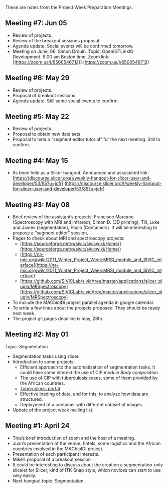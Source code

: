 These are notes from the Project Week Preparation Meetings.


## Meeting #7: Jun 05

- Review of projects.
- Review of the breakout sessions proposal.
- Agenda update. Social events will be confirmed tomorrow.
- Meeting on June, 06. Simon Drouin. Topic: OpenIGTLinkIO Development. 9:00 am Boston time. Zoom link: [(https://zoom.us/j/6500546712)] (https://zoom.us/j/6500546712)

## Meeting #6: May 29

- Review of projects.
- Proposal of breakout sessions.
- Agenda update. Still some social events to confirm.

## Meeting #5: May 22

- Review of projects.
- Proposal to obtain new data sets.
- Proposal to held a "segment editor tutorial" for the next meeting. Still to confirm.

## Meeting #4: May 15

- Its been held as a Slicer hangout. Announced and associated link:
[https://discourse.slicer.org/t/weekly-hangout-for-slicer-user-and-developer/53/85?u=jcfr] (https://discourse.slicer.org/t/weekly-hangout-for-slicer-user-and-developer/53/85?u=jcfr)

## Meeting #3: May 08

- Brief review of the assistant’s projects: Francisco Marcano (Spectroscopy with MRI and infrared), Simon D. (3D printing), Till, Luke and James (segmentation), Paolo (Containers). It will be interesting to propose a “segment editor” session. 
- Pages to check about MRI and spectroscopy projects: 
  - [https://sourceforge.net/p/sivic/sivicwiki/Home/](https://sourceforge.net/p/sivic/sivicwiki/Home/)
  - [https://na-mic.org/wiki/2011_Winter_Project_Week:MRSI_module_and_SIVIC_interface](https://na-mic.org/wiki/2011_Winter_Project_Week:MRSI_module_and_SIVIC_interface)
  - [https://github.com/SIVICLab/sivic/tree/master/applications/slicer_plugin/MRSpectroscopy](https://github.com/SIVICLab/sivic/tree/master/applications/slicer_plugin/MRSpectroscopy)
- To include the MACbioIDi project parallel agenda in google calendar. 
- To write a few lines about the projects proposed. They should be ready next week. 
- The project git pages deadline is may, 28th. 

## Meeting #2: May 01

Topic: Segmentation
- Segmentation tasks using slicer. 
- Introduction to some projects:
  - Efficient approach to the automatization of segmentation tasks. It could have some interest the use of CIP module _Body composition_.
  - The use of CIP with tuberculosis cases, some of them provided by the African countries.
  - [Tuberculosis portal](https://data.tbportals.niaid.nih.gov/)
  - Effective loading of data, and for this, to analyze how data are structured.
  - Deployment of a container with different dataset of images.
- Update of the project week mailing list.

## Meeting #1: April 24

- Tina’s brief introduction of zoom and the host of a meeting.
-	Juan’s presentation of the venue, hotels, some logistics and the African countries involved in the MACbioIDi project. 
-	Presentation of each participant interests.
-	Mike’s proposal of a breakout session
-	It could be interesting to discuss about the creation a segmentation-only slicelet for Slicer, kind of ITK-Snap style, which novices can start to use very easily.
-	Next hangout topic: Segmentation.
